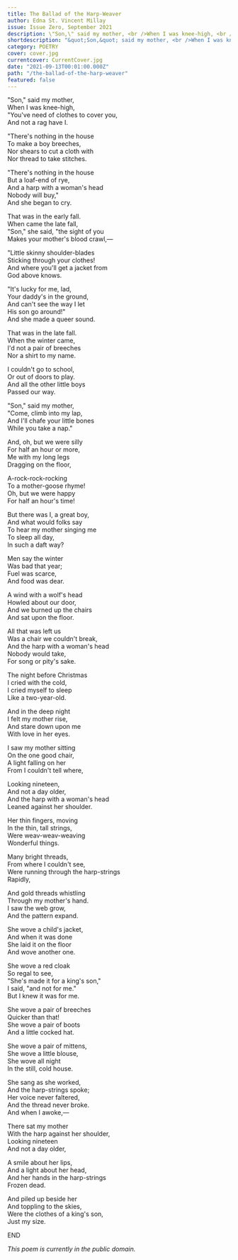 ```yaml
---   
title: The Ballad of the Harp-Weaver
author: Edna St. Vincent Millay
issue: Issue Zero, September 2021
description: \"Son,\" said my mother, <br />When I was knee-high, <br />\"You've need of clothes to cover you, <br />And not a rag have I. <br /> <a href="https://www.havenquarterly.com/the-ballad-of-the-harp-weaver">
shortdescription: "&quot;Son,&quot; said my mother, <br />When I was knee-high, <br />&quot;You've need of clothes to cover you, <br />And not a rag have I. <br /> <br /> ==== ==== ==== ==== ==== ==== ==== ==== ==== ==== ==== ==== ==== ==== ==== ==== ==== ==== ==== ==== ==== ==== ==== ==== ==== ==== ==== ==== ==== ====  <br />"
category: POETRY
cover: cover.jpg
currentcover: CurrentCover.jpg
date: "2021-09-13T00:01:00.000Z"
path: "/the-ballad-of-the-harp-weaver"
featured: false
---
```


"Son," said my mother,  
When I was knee-high,  
"You've need of clothes to cover you,  
And not a rag have I.  

"There's nothing in the house  
To make a boy breeches,  
Nor shears to cut a cloth with  
Nor thread to take stitches.  

"There's nothing in the house  
But a loaf-end of rye,  
And a harp with a woman's head  
Nobody will buy,"  
And she began to cry.  

That was in the early fall.  
When came the late fall,  
"Son," she said, "the sight of you  
Makes your mother's blood crawl,—  

"Little skinny shoulder-blades  
Sticking through your clothes!  
And where you'll get a jacket from  
God above knows.  

"It's lucky for me, lad,  
Your daddy's in the ground,  
And can't see the way I let  
His son go around!"  
And she made a queer sound.  

That was in the late fall.  
When the winter came,  
I'd not a pair of breeches  
Nor a shirt to my name.  

I couldn't go to school,  
Or out of doors to play.  
And all the other little boys  
Passed our way.  

"Son," said my mother,  
"Come, climb into my lap,  
And I'll chafe your little bones  
While you take a nap."  

And, oh, but we were silly  
For half an hour or more,  
Me with my long legs  
Dragging on the floor,  

A-rock-rock-rocking  
To a mother-goose rhyme!  
Oh, but we were happy  
For half an hour's time!  

But there was I, a great boy,  
And what would folks say  
To hear my mother singing me  
To sleep all day,  
In such a daft way?  

Men say the winter  
Was bad that year;  
Fuel was scarce,  
And food was dear.  

A wind with a wolf's head  
Howled about our door,  
And we burned up the chairs  
And sat upon the floor.  

All that was left us  
Was a chair we couldn't break,  
And the harp with a woman's head  
Nobody would take,  
For song or pity's sake.  

The night before Christmas  
I cried with the cold,  
I cried myself to sleep  
Like a two-year-old.  

And in the deep night  
I felt my mother rise,  
And stare down upon me  
With love in her eyes.  

I saw my mother sitting  
On the one good chair,  
A light falling on her  
From I couldn't tell where,  

Looking nineteen,  
And not a day older,  
And the harp with a woman's head  
Leaned against her shoulder.  

Her thin fingers, moving  
In the thin, tall strings,  
Were weav-weav-weaving  
Wonderful things.  

Many bright threads,  
From where I couldn't see,  
Were running through the harp-strings  
Rapidly,  

And gold threads whistling  
Through my mother's hand.  
I saw the web grow,  
And the pattern expand.  

She wove a child's jacket,  
And when it was done  
She laid it on the floor  
And wove another one.  

She wove a red cloak  
So regal to see,  
"She's made it for a king's son,"  
I said, "and not for me."  
But I knew it was for me.  

She wove a pair of breeches  
Quicker than that!  
She wove a pair of boots  
And a little cocked hat.  

She wove a pair of mittens,  
She wove a little blouse,  
She wove all night  
In the still, cold house.  

She sang as she worked,  
And the harp-strings spoke;  
Her voice never faltered,  
And the thread never broke.  
And when I awoke,—  

There sat my mother  
With the harp against her shoulder,  
Looking nineteen  
And not a day older,  

A smile about her lips,  
And a light about her head,  
And her hands in the harp-strings  
Frozen dead.  

And piled up beside her  
And toppling to the skies,  
Were the clothes of a king's son,  
Just my size.  

END

*This poem is currently in the public domain.*